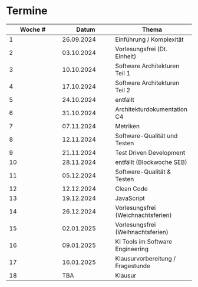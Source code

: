 # Termine

<table><thead><tr><th width="128">Woche #</th><th width="128">Datum</th><th>Thema</th></tr></thead><tbody><tr><td>1</td><td>26.09.2024</td><td>Einführung / Komplexität</td></tr><tr><td>2</td><td>03.10.2024</td><td>Vorlesungsfrei (Dt. Einheit)</td></tr><tr><td>3</td><td>10.10.2024</td><td>Software Architekturen Teil 1</td></tr><tr><td>4</td><td>17.10.2024</td><td>Software Architekturen Teil 2</td></tr><tr><td>5</td><td>24.10.2024</td><td>entfällt</td></tr><tr><td>6</td><td>31.10.2024</td><td>Architekturdokumentation C4</td></tr><tr><td>7</td><td>07.11.2024</td><td>Metriken</td></tr><tr><td>8</td><td>12.11.2024</td><td>Software-Qualität und Testen</td></tr><tr><td>9</td><td>21.11.2024</td><td>Test Driven Development</td></tr><tr><td>10</td><td>28.11.2024</td><td>entfällt (Blockwoche SEB)</td></tr><tr><td>11</td><td>05.12.2024</td><td>Software-Qualität &#x26; Testen</td></tr><tr><td>12</td><td>12.12.2024</td><td>Clean Code</td></tr><tr><td>13</td><td>19.12.2024</td><td>JavaScript</td></tr><tr><td>14</td><td>26.12.2024</td><td>Vorlesungsfrei (Weichnachtsferien)</td></tr><tr><td>15</td><td>02.01.2025</td><td>Vorlesungsfrei (Weihnachtsferien)</td></tr><tr><td>16</td><td>09.01.2025</td><td>KI Tools im Software Engineering</td></tr><tr><td>17</td><td>16.01.2025</td><td>Klausurvorbereitung / Fragestunde</td></tr><tr><td>18</td><td>TBA</td><td>Klausur</td></tr></tbody></table>
